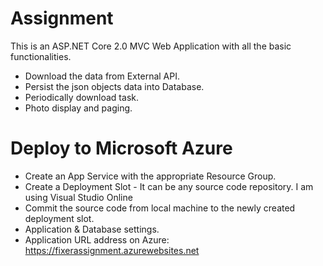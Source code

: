 # Assignment
This is an ASP.NET Core 2.0 MVC Web Application with all the basic functionalities.

- Download the data from External API.
- Persist the json objects data into Database.
- Periodically download task.
- Photo display and paging.


# Deploy to Microsoft Azure

- Create an App Service with the appropriate Resource Group.
- Create a Deployment Slot - It can be any source code repository. I am using Visual Studio Online
- Commit the source code from local machine to the newly created deployment slot.
- Application & Database settings.
- Application URL address on Azure: https://fixerassignment.azurewebsites.net
